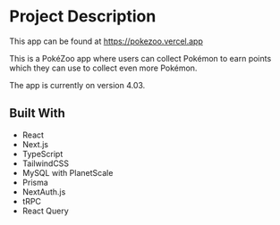 # Project Description

This app can be found at https://pokezoo.vercel.app

This is a PokéZoo app where users can collect Pokémon to earn points which they can use to collect even more Pokémon.

The app is currently on version 4.03.

## Built With

- React
- Next.js
- TypeScript
- TailwindCSS
- MySQL with PlanetScale
- Prisma
- NextAuth.js
- tRPC
- React Query
